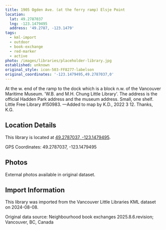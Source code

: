 ```yaml
---
title: 1905 Ogden Ave. (at the ferry ramp) Elsje Point
location:
  lat: 49.2787037
  lng: -123.1479495
  address: '49.2787, -123.1479'
tags:
  - kml-import
  - outdoor
  - book-exchange
  - red-marker
  - active
photo: /images/libraries/placeholder-library.jpg
established: unknown
original_style: icon-503-FF8277-labelson
original_coordinates: '-123.1479495,49.2787037,0'
---
```

At the w. end of the ramp to the dock which is a block n.w. of the Vancouver Maritime Museum. 
 'W.B. and M.H. Chung Little Library'.
The address is the official Hadden Park address and the museum address.
Small, one shelf.  Little Free Library #150983.
—Added to map by K.D., 2022 3 12. Thanks, K.G.

## Location Details

This library is located at [49.2787037, -123.1479495](https://www.google.com/maps?q=49.2787037,-123.1479495).

GPS Coordinates: 49.2787037, -123.1479495

## Photos

External photos available in original dataset.

## Import Information

This library was imported from the Vancouver Little Libraries KML dataset on 2024-08-08.

Original data source: Neighbourhood book exchanges 2025.8.6.revision; Vancouver, BC, Canada
